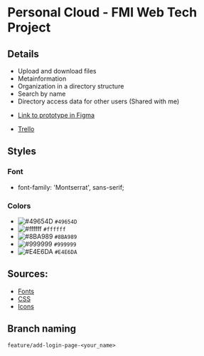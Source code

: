 # Personal Cloud - FMI Web Tech Project 

## Details
   * Upload and download files
   * Metainformation
   * Organization in a directory structure
   * Search by name
   * Directory access data for other users (Shared with me) 

- [Link to prototype in Figma](https://www.figma.com/file/3t0Mev6pwh2Ei7z8k7NYP4/MyCloud)

- [Trello](https://trello.com/b/wai9o5sF/webtex-project)

## Styles

### Font
- font-family: 'Montserrat', sans-serif;

### Colors
- ![#49654D](https://via.placeholder.com/15/49654D/000000?text=+) `#49654D`
- ![#ffffff](https://via.placeholder.com/15/ffffff/000000?text=+) `#ffffff` 
- ![#8BA989](https://via.placeholder.com/15/8BA989/000000?text=+) `#8BA989`
- ![#999999](https://via.placeholder.com/15/999999/000000?text=+) `#999999`
- ![#E4E6DA](https://via.placeholder.com/15/E4E6DA/000000?text=+) `#E4E6DA`

## Sources: 
 * [Fonts](https://fonts.google.com/)
 * [CSS](https://css-tricks.com/snippets/css/a-guide-to-flexbox)
 * [Icons](https://fontawesome.com/icons?d=gallery&p=2)

## Branch naming
`feature/add-login-page-<your_name>`
